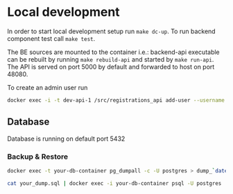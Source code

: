 # Local development

In order to start local development setup run `make dc-up`. To run backend component
test call `make test`.

The BE sources are mounted to the container i.e.: backend-api executable 
can be rebuilt by running `make rebuild-api` and started by `make run-api`. The API
is served on port 5000 by default and forwarded to host on port 48080.

To create an admin user run

```bash
docker exec -i -t dev-api-1 /src/registrations_api add-user --username admin@sbb.sk --password Pass123
```

## Database

Database is running on default port 5432


### Backup & Restore
```bash
docker exec -t your-db-container pg_dumpall -c -U postgres > dump_`date +%d-%m-%Y"_"%H_%M_%S`.sql
```

```bash
cat your_dump.sql | docker exec -i your-db-container psql -U postgres
```